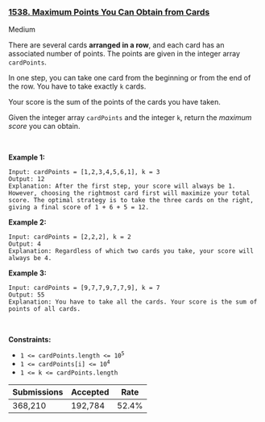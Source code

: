 ### [1538. Maximum Points You Can Obtain from Cards](https://leetcode.com/problems/maximum-points-you-can-obtain-from-cards/)

Medium

There are several cards __arranged in a row__, and each card has an associated number of points. The points are given in the integer array `` cardPoints ``.

In one step, you can take one card from the beginning or from the end of the row. You have to take exactly `` k `` cards.

Your score is the sum of the points of the cards you have taken.

Given the integer array `` cardPoints `` and the integer `` k ``, return the _maximum score_ you can obtain.

 

__Example 1:__

```
Input: cardPoints = [1,2,3,4,5,6,1], k = 3
Output: 12
Explanation: After the first step, your score will always be 1. However, choosing the rightmost card first will maximize your total score. The optimal strategy is to take the three cards on the right, giving a final score of 1 + 6 + 5 = 12.
```

__Example 2:__

```
Input: cardPoints = [2,2,2], k = 2
Output: 4
Explanation: Regardless of which two cards you take, your score will always be 4.
```

__Example 3:__

```
Input: cardPoints = [9,7,7,9,7,7,9], k = 7
Output: 55
Explanation: You have to take all the cards. Your score is the sum of points of all cards.
```

 

__Constraints:__

*   <code>1 <= cardPoints.length <= 10<sup>5</sup></code>
*   <code>1 <= cardPoints[i] <= 10<sup>4</sup></code>
*   `` 1 <= k <= cardPoints.length ``

| Submissions    | Accepted     | Rate   |
| -------------- | ------------ | ------ |
| 368,210 | 192,784 | 52.4% |